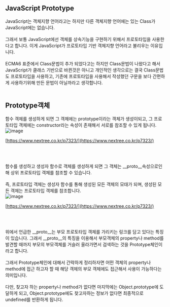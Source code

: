 ## JavaScript Prototype
JavaScript는 객체지향 언어라고는 하지만 다른 객체지향 언어에는 있는 Class가 JavaScript에는 없습니다.
<br><br>
그래서 보통 JavaScript에선 객체를 상속기능을 구현하기 위해서 프로토타입을 사용한다고 합니다.
이게 JavaScript가 프로토타입 기반 객체지향 언어라고 불리우는 이유입니다.
<br><br>
ECMA6 표준에서 Class문법이 추가 되었다고는 하지만 Class문법이 나왔다고 해서 JavaScript가 클래스 기반으로 바뀐것은 아니고 개인적인 생각으로는 결국 Class문법도 프로토타입을 사용하고, 기존에 프로토타입을 사용해서 작성했던 구문을 보다 간편하게 사용하기위해 만든 문법이 아닐까라고 생각합니다.
<br><br>

## Prototype객체
함수 객체를 생성하게 되면 그 객체에는 prototype이라는 객체가 생성이되고, 그 프로토타입 객체에는 constructor라는 속성이 존재해서 서로를 참조할 수 있게 됩니다.
<br>
![image](https://user-images.githubusercontent.com/102468071/209544453-e751d811-81ac-4087-8d08-44f695588c2e.png)

[https://www.nextree.co.kr/p7323/](https://www.nextree.co.kr/p7323/)

<br><br>

함수를 생성하고 생성자 함수로 객체를 생성하게 되면 그 객체는 __proto__속성으로인해 상위 프로토타입 객체를 참조할 수 있습니다.
<br><br>
즉, 프로토타입 객체는 생성자 함수를 통해 생성된 모든 객체의 모태가 되며, 생성된 모든 객체는 프로토타입 객체를 참조합니다.
<br>
![image](https://user-images.githubusercontent.com/102468071/209544478-53faa6f1-9b7f-479e-80eb-3ad6b83509f4.png)

[https://www.nextree.co.kr/p7323/](https://www.nextree.co.kr/p7323/)

<br><br>

위에서 언급한 __proto__는 부모 프로토타입 객체를 가리키는 링크를 담고 있다는 특징이 있습니다.
그래서 __proto__의 특징을 이용해서 부모객체의 property나 method를 발견할 때까지 부모의 부모객체를 거슬러 올라가면서 검색하는 것을 Prototype체인이라고 합니다.
<br><br>
그래서 Prototype체인에 대해서 간략하게 정리하자면 어떤 객체의 property나 method에 접근 하고자 할 때 해당 객체의 부모 객체에도 접근해서 사용이 가능하다는 의미입니다.
<br><br>
다만, 찾고자 하는 property나 method가 없다면 마지막에는 Object.prototype에 도달하게 되고, Object.prototype에도 찾고자하는 정보가 없다면 최종적으로 undefined를 반환하게 됩니다.
